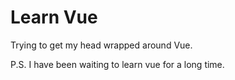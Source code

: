 # Learn Vue

Trying to get my head wrapped around Vue. 

P.S. I have been waiting to learn vue for a long time.  
